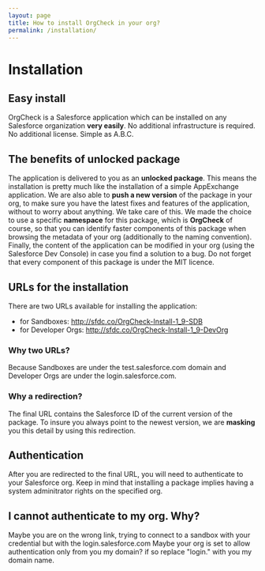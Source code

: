 ```yaml
---
layout: page
title: How to install OrgCheck in your org?
permalink: /installation/
---
```


# Installation

## Easy install

OrgCheck is a Salesforce application which can be installed on any Salesforce organization **very easily**.
No additional infrastructure is required.
No additional license.
Simple as A.B.C.

## The benefits of unlocked package

The application is delivered to you as an **unlocked package**.
This means the installation is pretty much like the installation of a simple AppExchange application.
We are also able to **push a new version** of the package in your org, to make sure you have the latest fixes and features of the application, without to worry about anything. We take care of this.
We made the choice to use a specific **namespace** for this package, which is __OrgCheck__ of course, so that you can identify faster components of this package when browsing the metadata of your org (additionally to the naming convention).
Finally, the content of the application can be modified in your org (using the Salesforce Dev Console) in case you find a solution to a bug. Do not forget that every component of this package is under the MIT licence.

## URLs for the installation

There are two URLs available for installing the application:
- for Sandboxes: http://sfdc.co/OrgCheck-Install-1_9-SDB
- for Developer Orgs: http://sfdc.co/OrgCheck-Install-1_9-DevOrg

### Why two URLs?

Because Sandboxes are under the test.salesforce.com domain and Developer Orgs are under the login.salesforce.com.

### Why a redirection?
The final URL contains the Salesforce ID of the current version of the package. To insure you always point to the newest version, we are __masking__ you this detail by using this redirection.

## Authentication

After you are redirected to the final URL, you will need to authenticate to your Salesforce org.
Keep in mind that installing a package implies having a system adminitrator rights on the specified org.

## I cannot authenticate to my org. Why?
Maybe you are on the wrong link, trying to connect to a sandbox with your credential but with the login.salesforce.com
Maybe your org is set to allow authentication only from you my domain? if so replace "login." with you my domain name.


